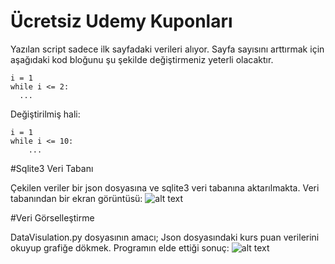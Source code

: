 # Ücretsiz Udemy Kuponları
Yazılan script sadece ilk sayfadaki verileri alıyor. Sayfa sayısını arttırmak için aşağıdaki kod bloğunu şu şekilde değiştirmeniz yeterli olacaktır.

```
i = 1
while i <= 2:
  ...
```
Değiştirilmiş hali:
```
i = 1
while i <= 10:
    ...
```

#Sqlite3 Veri Tabanı

Çekilen veriler bir json dosyasına ve sqlite3 veri tabanına aktarılmakta. Veri tabanından bir ekran görüntüsü:
![alt text](https://i.hizliresim.com/EDKALC.png)


#Veri Görselleştirme

DataVisulation.py dosyasının amacı; Json dosyasındaki kurs puan verilerini okuyup grafiğe dökmek. Programın elde ettiği sonuç:
![alt text](https://i.hizliresim.com/CUDU34.png)



